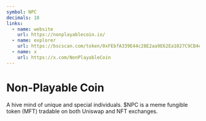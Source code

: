 ```yaml
---
symbol: NPC
decimals: 18
links:
  - name: website
    url: https://nonplayablecoin.io/
  - name: explorer
    url: https://bscscan.com/token/0xFEbfA339E44c28E2aa9E62Ea1027C9CB4e378605
  - name: x
    url: https://x.com/NonPlayableCoin
---
```


# Non-Playable Coin

A hive mind of unique and special individuals. $NPC is a meme fungible token (MFT) tradable on both Uniswap and NFT exchanges.
